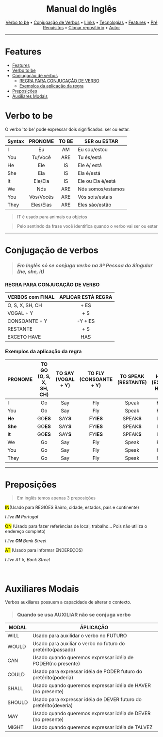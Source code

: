 <h1 align="center">Manual do Inglês</h1>
<p align="center">
 <a href="#verbo-to-be">Verbo to be</a> •
 <a href="#conjugacao-verbos">Conjugação de Verbos</a> •
 <a href="#links">Links</a> •
 <a href="#tecnologias">Tecnologias</a> •
 <a href="#features">Features</a> •
 <a href="#pré-requisitos">Pré Requisitos</a> •
 <a href="#clonar-o-repositório">Clonar repositório</a> •
 <a href="#autor">Autor</a>
</p>

---
# Features

- [Features](#features)
- [Verbo to be](#verbo-to-be)
- [Conjugação de verbos](#conjugação-de-verbos)
    - [REGRA PARA CONJUGAÇÃO DE VERBO](#regra-para-conjugação-de-verbo)
    - [Exemplos da aplicação da regra](#exemplos-da-aplicação-da-regra)
- [Preposições](#preposições)
- [Auxiliares Modais](#auxiliares-modais)




# Verbo to be

O verbo 'to be' pode expressar dois significados: ser ou estar.

| Syntax |  PRONOME  | TO BE | SER ou ESTAR      |
| ------ | :-------: | :---: | ----------------- |
| I      |    Eu     |  AM   | Eu sou/estou      |
| You    |  Tu/Você  |  ARE  | Tu és/está        |
| He     |    Ele    |  IS   | Ele é/ está       |
| She    |    Ela    |  IS   | Ela é/está        |
| It     |  Ele/Ela  |  IS   | Ele ou Ela é/está |
| We     |    Nós    |  ARE  | Nós somos/estamos |
| You    | Vós/Vocês |  ARE  | Vós sois/estais   |
| They   | Eles/Elas |  ARE  | Eles são/estão    |

> IT é usado para animais ou objetos

> Pelo sentindo da frase você identifica quando o verbo vai ser ou estar

---

# Conjugação de verbos

> ### _Em Inglês só se conjuga verbo na 3ª Pessoa do Singular (he, she, it)_

### REGRA PARA CONJUGAÇÃO DE VERBO  
| VERBOS com FINAL | APLICAR ESTÁ REGRA |
| ---------------- | :----------------: |
| O, S, X, SH, CH  |        + ES        |
| VOGAL + Y        |        + S         |
| CONSOANTE + Y    |      -Y +IES       |
| RESTANTE         |        + S         |
| EXCETO HAVE      |        HAS         |

### Exemplos da aplicação da regra

| PRONOME | TO GO<br>(O, S, X, SH, CH) | TO SAY<br>(VOGAL + Y) | TO FLY<br>(CONSOANTE + Y) | TO SPEAK<br>(RESTANTE) | TO HAVE<br>(EXCETO HAVE) |
| ------- | :------------------------: | :-------------------: | :-----------------------: | :--------------------: | :----------------------: |
| I       |             Go             |          Say          |            Fly            |         Speak          |           Have           |
| You     |             Go             |          Say          |            Fly            |         Speak          |           Have           |
| **He**  |          GO**ES**          |       SAY**S**        |         FY**IES**         |       SPEAK**S**       |         **HAS**          |
| **She** |          GO**ES**          |       SAY**S**        |         FY**IES**         |       SPEAK**S**       |         **HAS**          |
| **It**  |          GO**ES**          |       SAY**S**        |         FY**IES**         |       SPEAK**S**       |         **HAS**          |
| We      |             Go             |          Say          |            Fly            |         Speak          |           Have           |
| You     |             Go             |          Say          |            Fly            |         Speak          |           Have           |
| They    |             Go             |          Say          |            Fly            |         Speak          |           Have           |


---

# Preposições

> Em inglês temos apenas 3 preposições 

<mark>IN</mark>(Usado para REGIÕES Bairro, cidade, estados, país e continente)

*I live **IN** Portugal* 

<mark>ON</mark> (Usado para fazer referências de local, trabalho... Pois não utiliza o endereço completo)

*I live **ON** Bank Street*

<mark>AT</mark> (Usado para informar ENDEREÇOS)

*I live *AT* 5, Bank Street* 

<br>

# Auxiliares Modais

Verbos auxiliares possuem a capacidade de alterar o contexto. 

>### Quando se usa AUXILIAR não se conjuga verbo

| MODAL  | ÃPLICAÇÃO                                                        |
| ------ | ---------------------------------------------------------------- |
| WILL   | Usado para auxilidar o verbo no FUTURO                           |
| WOULD  | Usado para auxiliar o verbo no futuro do pretérito(passado)      |
| CAN    | Usado quando queremos expressar idéia de PODER(no presente)      |
| COULD  | Usado para expressar idéia de PODER futuro do pretérito(poderia) |
| SHALL  | Usado quando queremos expressar idéia de HAVER (no presente)     |
| SHOULD | Usado para expressar idéia de DEVER futuro do pretérito(deveria) |
| MAY    | Usado quando queremos expressar idéia de DEVER (no presente)     |
| MIGHT  | Usado quando queremos expressar idéia de TALVEZ                  |